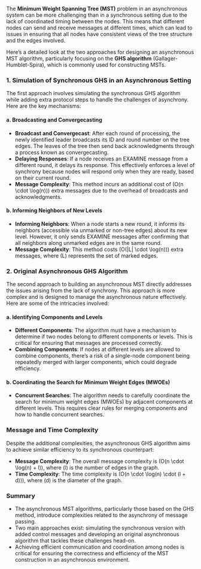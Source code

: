 The **Minimum Weight Spanning Tree (MST)** problem in an asynchronous system can be more challenging than in a synchronous setting due to the lack of coordinated timing between the nodes. This means that different nodes can send and receive messages at different times, which can lead to issues in ensuring that all nodes have consistent views of the tree structure and the edges involved.

Here’s a detailed look at the two approaches for designing an asynchronous MST algorithm, particularly focusing on the **GHS algorithm** (Gallager-Humblet-Spira), which is commonly used for constructing MSTs.

### 1. Simulation of Synchronous GHS in an Asynchronous Setting

The first approach involves simulating the synchronous GHS algorithm while adding extra protocol steps to handle the challenges of asynchrony. Here are the key mechanisms:

#### a. Broadcasting and Convergecasting

- **Broadcast and Convergecast**: After each round of processing, the newly identified leader broadcasts its ID and round number on the tree edges. The leaves of the tree then send back acknowledgments through a process known as convergecasting.
- **Delaying Responses**: If a node receives an EXAMINE message from a different round, it delays its response. This effectively enforces a level of synchrony because nodes will respond only when they are ready, based on their current round.
- **Message Complexity**: This method incurs an additional cost of \(O(n \cdot \log(n))\) extra messages due to the overhead of broadcasts and acknowledgments.

#### b. Informing Neighbors of New Levels

- **Informing Neighbors**: When a node starts a new round, it informs its neighbors (accessible via unmarked or non-tree edges) about its new level. However, it only sends EXAMINE messages after confirming that all neighbors along unmarked edges are in the same round.
- **Message Complexity**: This method costs \(O(|L| \cdot \log(n))\) extra messages, where \(L\) represents the set of marked edges. 

### 2. Original Asynchronous GHS Algorithm

The second approach to building an asynchronous MST directly addresses the issues arising from the lack of synchrony. This approach is more complex and is designed to manage the asynchronous nature effectively. Here are some of the intricacies involved:

#### a. Identifying Components and Levels

- **Different Components**: The algorithm must have a mechanism to determine if two nodes belong to different components or levels. This is critical for ensuring that messages are processed correctly.
- **Combining Components**: If nodes at different levels are allowed to combine components, there’s a risk of a single-node component being repeatedly merged with larger components, which could degrade efficiency.

#### b. Coordinating the Search for Minimum Weight Edges (MWOEs)

- **Concurrent Searches**: The algorithm needs to carefully coordinate the search for minimum weight edges (MWOEs) by adjacent components at different levels. This requires clear rules for merging components and how to handle concurrent searches.

### Message and Time Complexity

Despite the additional complexities, the asynchronous GHS algorithm aims to achieve similar efficiency to its synchronous counterpart:

- **Message Complexity**: The overall message complexity is \(O(n \cdot \log(n) + l)\), where \(l\) is the number of edges in the graph.
- **Time Complexity**: The time complexity is \(O(n \cdot \log(n) \cdot (l + d))\), where \(d\) is the diameter of the graph.

### Summary

- The asynchronous MST algorithms, particularly those based on the GHS method, introduce complexities related to the asynchrony of message passing.
- Two main approaches exist: simulating the synchronous version with added control messages and developing an original asynchronous algorithm that tackles these challenges head-on.
- Achieving efficient communication and coordination among nodes is critical for ensuring the correctness and efficiency of the MST construction in an asynchronous environment.
